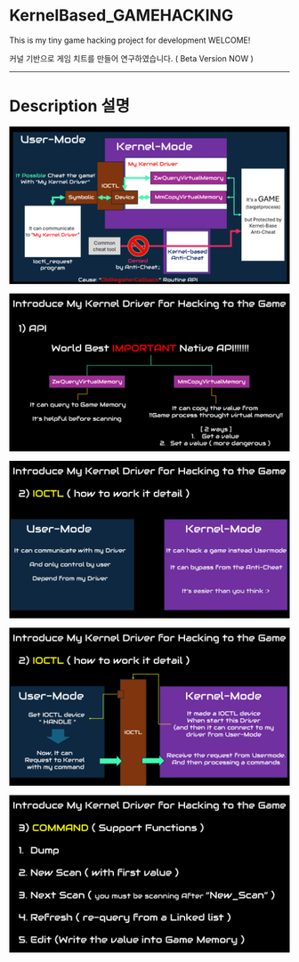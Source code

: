 # KernelBased_GAMEHACKING
This is my tiny game hacking project for development WELCOME! 


커널 기반으로 게임 치트를 만들어 연구하였습니다. ( Beta Version NOW ) 


---



# Description 설명 

![initial](https://github.com/lastime1650/KernelBased_GAMEHACKING/blob/main/Images/1.PNG)

![initial](https://github.com/lastime1650/KernelBased_GAMEHACKING/blob/main/Images/2.PNG)

![initial](https://github.com/lastime1650/KernelBased_GAMEHACKING/blob/main/Images/3.PNG)

![initial](https://github.com/lastime1650/KernelBased_GAMEHACKING/blob/main/Images/4.PNG)

![initial](https://github.com/lastime1650/KernelBased_GAMEHACKING/blob/main/Images/5.PNG)
